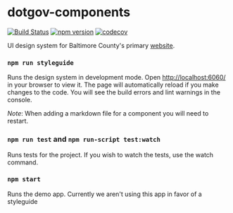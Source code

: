 # dotgov-components

[![Build Status](https://travis-ci.org/baltimorecounty/dotgov-components.svg?branch=integration)](https://travis-ci.org/baltimorecounty/dotgov-components)
[![npm version](https://badge.fury.io/js/%40baltimorecounty%2Fdotgov-components.svg)](https://badge.fury.io/js/%40baltimorecounty%2Fdotgov-components)
[![codecov](https://codecov.io/gh/baltimorecounty/dotgov-components/branch/integration/graph/badge.svg)](https://codecov.io/gh/baltimorecounty/dotgov-components)

UI design system for Baltimore County's primary [website](https://www.baltimorecountymd.gov).

### `npm run styleguide`

Runs the design system in development mode. Open [http://localhost:6060/](http://localhost:6060/) in your browser to view it. The page will automatically reload if you make changes to the code. You will see the build errors and lint warnings in the console.

_Note_: When adding a markdown file for a component you will need to restart.

### `npm run test` and `npm run-script test:watch`

Runs tests for the project. If you wish to watch the tests, use the watch command.

### `npm start`

Runs the demo app. Currently we aren't using this app in favor of a styleguide